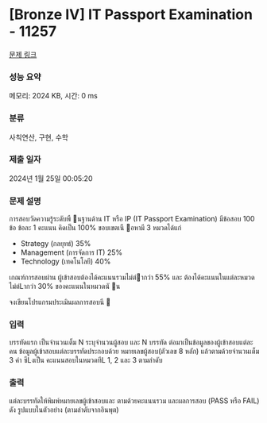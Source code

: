 # [Bronze IV] IT Passport Examination - 11257 

[문제 링크](https://www.acmicpc.net/problem/11257) 

### 성능 요약

메모리: 2024 KB, 시간: 0 ms

### 분류

사칙연산, 구현, 수학

### 제출 일자

2024년 1월 25일 00:05:20

### 문제 설명

<p>การสอบวัดความรู้ระดับพื นฐานด้าน IT หรือ IP (IT Passport Examination) มีข้อสอบ 100 ข้อ ข้อละ 1 คะแนน คิดเป็น 100% ขอบเขตเนื อหามี 3 หมวดได้แก่</p>

<ul>
	<li>Strategy (กลยุทธ์) 35%</li>
	<li>Management (การจัดการ IT) 25%</li>
	<li>Technology (เทคโนโลยี) 40%</li>
</ul>

<p>เกณฑ์การสอบผ่าน ผู้เข้าสอบต้องได้คะแนนรวมไม่ตํากว่า 55% และ ต้องได้คะแนนในแต่ละหมวดไม่ตํLากว่า 30% ของคะแนนในหมวดนั น</p>

<p>จงเขียนโปรแกรมประเมินผลการสอบนี  </p>

### 입력 

 <p>บรรทัดแรก เป็นจํานวนเต็ม N ระบุจํานวนผู้สอบ และ N บรรทัด ต่อมาเป็นข้อมูลของผู้เข้าสอบแต่ละคน ข้อมูลผู้เข้าสอบแต่ละบรรทัดประกอบด้วย หมายเลขผู้สอบ(ตัวเลข 8 หลัก) แล้วตามด้วยจํานวนเต็ม 3 ค่า ซึLงเป็น คะแนนสอบในหมวดทีL 1, 2 และ 3 ตามลําดับ</p>

### 출력 

 <p>แต่ละบรรทัดให้พิมพ์หมายเลขผู้เข้าสอบและ ตามด้วยคะแนนรวม และผลการสอบ (PASS หรือ FAIL) ดัง รูปแบบในตัวอย่าง (ตามลําดับจากอินพุต) </p>

